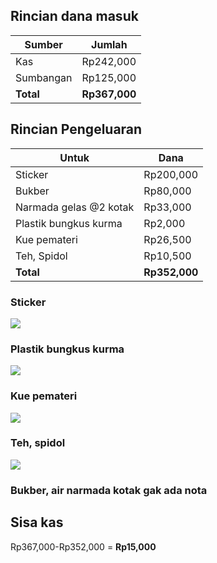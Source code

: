 ## Rincian dana masuk
 | Sumber          | Jumlah        |
 |-----------------|---------------|
 | Kas             | Rp242,000     |
 | Sumbangan       | Rp125,000     |
 | **Total**       | **Rp367,000** |
 
 ## Rincian Pengeluaran
 | Untuk                 | Dana          |
 |-----------------------|---------------|
 | Sticker               | Rp200,000     |
 | Bukber                | Rp80,000      |
 | Narmada gelas @2 kotak| Rp33,000      |
 | Plastik bungkus kurma | Rp2,000       |
 | Kue pemateri          | Rp26,500      |
 | Teh, Spidol           | Rp10,500      |
 | **Total**             | **Rp352,000** |

 ### Sticker
 <img src="./slides/sticker.jpeg" />

 ### Plastik bungkus kurma
 <img src="./slides/plastik.jpg" />
 
 ### Kue pemateri
 <img src="./slides/kue-pemateri.jpg" />

 ### Teh, spidol
 <img src="./slides/teh-spidol.jpg" />

 ### Bukber, air narmada kotak gak ada nota

 ## Sisa kas
 Rp367,000-Rp352,000 = **Rp15,000**

